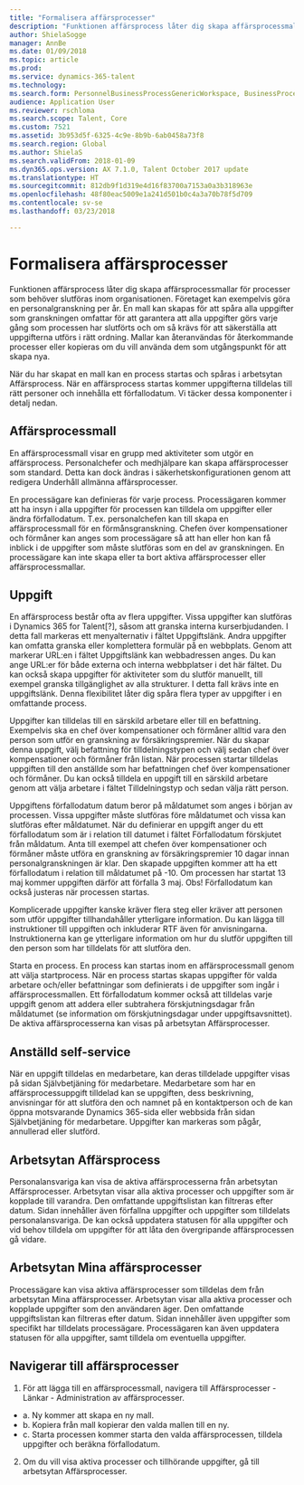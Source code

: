 ```yaml
---
title: "Formalisera affärsprocesser"
description: "Funktionen affärsprocess låter dig skapa affärsprocessmallar för processer som behöver slutföras inom organisationen."
author: ShielaSogge
manager: AnnBe
ms.date: 01/09/2018
ms.topic: article
ms.prod: 
ms.service: dynamics-365-talent
ms.technology: 
ms.search.form: PersonnelBusinessProcessGenericWorkspace, BusinessProcessGenericTemplateListpage, BusinessProcessGenericMyTemplates, BusinessProcessGroupAssignment
audience: Application User
ms.reviewer: rschloma
ms.search.scope: Talent, Core
ms.custom: 7521
ms.assetid: 3b953d5f-6325-4c9e-8b9b-6ab0458a73f8
ms.search.region: Global
ms.author: ShielaS
ms.search.validFrom: 2018-01-09
ms.dyn365.ops.version: AX 7.1.0, Talent October 2017 update
ms.translationtype: HT
ms.sourcegitcommit: 812db9f1d319e4d16f83700a7153a0a3b318963e
ms.openlocfilehash: 48f80eac5009e1a241d501b0c4a3a70b78f5d709
ms.contentlocale: sv-se
ms.lasthandoff: 03/23/2018

---
```

# <a name="formalize-business-processes"></a>Formalisera affärsprocesser
Funktionen affärsprocess låter dig skapa affärsprocessmallar för processer som behöver slutföras inom organisationen. Företaget kan exempelvis göra en personalgranskning per år. En mall kan skapas för att spåra alla uppgifter som granskningen omfattar för att garantera att alla uppgifter görs varje gång som processen har slutförts och om så krävs för att säkerställa att uppgifterna utförs i rätt ordning. Mallar kan återanvändas för återkommande processer eller kopieras om du vill använda dem som utgångspunkt för att skapa nya.

När du har skapat en mall kan en process startas och spåras i arbetsytan Affärsprocess.  När en affärsprocess startas kommer uppgifterna tilldelas till rätt personer och innehålla ett förfallodatum. Vi täcker dessa komponenter i detalj nedan.

## <a name="business-process-template"></a>Affärsprocessmall
En affärsprocessmall visar en grupp med aktiviteter som utgör en affärsprocess. Personalchefer och medhjälpare kan skapa affärsprocesser som standard.  Detta kan dock ändras i säkerhetskonfigurationen genom att redigera Underhåll allmänna affärsprocesser.

En processägare kan definieras för varje process.  Processägaren kommer att ha insyn i alla uppgifter för processen kan tilldela om uppgifter eller ändra förfallodatum.  T.ex. personalchefen kan till skapa en affärsprocessmall för en förmånsgranskning.  Chefen över kompensationer och förmåner kan anges som processägare så att han eller hon kan få inblick i de uppgifter som måste slutföras som en del av granskningen.  En processägare kan inte skapa eller ta bort aktiva affärsprocesser eller affärsprocessmallar.

## <a name="task"></a>Uppgift
En affärsprocess består ofta av flera uppgifter. Vissa uppgifter kan slutföras i Dynamics 365 for Talent[?], såsom att granska interna kurserbjudanden. I detta fall markeras ett menyalternativ i fältet Uppgiftslänk. Andra uppgifter kan omfatta granska eller komplettera formulär på en webbplats. Genom att markerar URL:en i fältet Uppgiftslänk kan webbadressen anges. Du kan ange URL:er för både externa och interna webbplatser i det här fältet. Du kan också skapa uppgifter för aktiviteter som du slutför manuellt, till exempel granska tillgänglighet av alla strukturer. I detta fall krävs inte en uppgiftslänk. Denna flexibilitet låter dig spåra flera typer av uppgifter i en omfattande process.

Uppgifter kan tilldelas till en särskild arbetare eller till en befattning. Exempelvis ska en chef över kompensationer och förmåner alltid vara den person som utför en granskning av försäkringspremier.   När du skapar denna uppgift, välj befattning för tilldelningstypen och välj sedan chef över kompensationer och förmåner från listan. När processen startar tilldelas uppgiften till den anställde som har befattningen chef över kompensationer och förmåner. Du kan också tilldela en uppgift till en särskild arbetare genom att välja arbetare i fältet Tilldelningstyp och sedan välja rätt person.

Uppgiftens förfallodatum datum beror på måldatumet som anges i början av processen. Vissa uppgifter måste slutföras före måldatumet och vissa kan slutföras efter måldatumet.  När du definierar en uppgift anger du ett förfallodatum som är i relation till datumet i fältet Förfallodatum förskjutet från måldatum. Anta till exempel att chefen över kompensationer och förmåner måste utföra en granskning av försäkringspremier 10 dagar innan personalgranskningen är klar. Den skapade uppgiften kommer att ha ett förfallodatum i relation till måldatumet på -10. Om processen har startat 13 maj kommer uppgiften därför att förfalla 3 maj. Obs! Förfallodatum kan också justeras när processen startas.

Komplicerade uppgifter kanske kräver flera steg eller kräver att personen som utför uppgifter tillhandahåller ytterligare information. Du kan lägga till instruktioner till uppgiften och inkluderar RTF även för anvisningarna. Instruktionerna kan ge ytterligare information om hur du slutför uppgiften till den person som har tilldelats för att slutföra den.

Starta en process. En process kan startas inom en affärsprocessmall genom att välja startprocess.  När en process startas skapas uppgifter för valda arbetare och/eller befattningar som definierats i de uppgifter som ingår i affärsprocessmallen. Ett förfallodatum kommer också att tilldelas varje uppgift genom att addera eller subtrahera förskjutningsdagar från måldatumet (se information om förskjutningsdagar under uppgiftsavsnittet). De aktiva affärsprocesserna kan visas på arbetsytan Affärsprocesser. 

## <a name="employee-self-service"></a>Anställd self-service
När en uppgift tilldelas en medarbetare, kan deras tilldelade uppgifter visas på sidan Självbetjäning för medarbetare. Medarbetare som har en affärsprocessuppgift tilldelad kan se uppgiften, dess beskrivning, anvisningar för att slutföra den och namnet på en kontaktperson och de kan öppna motsvarande Dynamics 365-sida eller webbsida från sidan Självbetjäning för medarbetare. Uppgifter kan markeras som pågår, annullerad eller slutförd.

## <a name="business-process-workspace"></a>Arbetsytan Affärsprocess
Personalansvariga kan visa de aktiva affärsprocesserna från arbetsytan Affärsprocesser. Arbetsytan visar alla aktiva processer och uppgifter som är kopplade till varandra. Den omfattande uppgiftslistan kan filtreras efter datum. Sidan innehåller även förfallna uppgifter och uppgifter som tilldelats personalansvariga. De kan också uppdatera statusen för alla uppgifter och vid behov tilldela om uppgifter för att låta den övergripande affärsprocessen gå vidare.

## <a name="my-business-processes-workspace"></a>Arbetsytan Mina affärsprocesser
Processägare kan visa aktiva affärsprocesser som tilldelas dem från arbetsytan Mina affärsprocesser. Arbetsytan visar alla aktiva processer och kopplade uppgifter som den användaren äger.  Den omfattande uppgiftslistan kan filtreras efter datum. Sidan innehåller även uppgifter som specifikt har tilldelats processägare. Processägaren kan även uppdatera statusen för alla uppgifter, samt tilldela om eventuella uppgifter.

## <a name="navigating-business-processes"></a>Navigerar till affärsprocesser
1.   För att lägga till en affärsprocessmall, navigera till Affärsprocesser - Länkar - Administration av affärsprocesser.
 - a.   Ny kommer att skapa en ny mall.
 - b.   Kopiera från mall kopierar den valda mallen till en ny.
 - c.   Starta processen kommer starta den valda affärsprocessen, tilldela uppgifter och beräkna förfallodatum.  
2.  Om du vill visa aktiva processer och tillhörande uppgifter, gå till arbetsytan Affärsprocesser.

